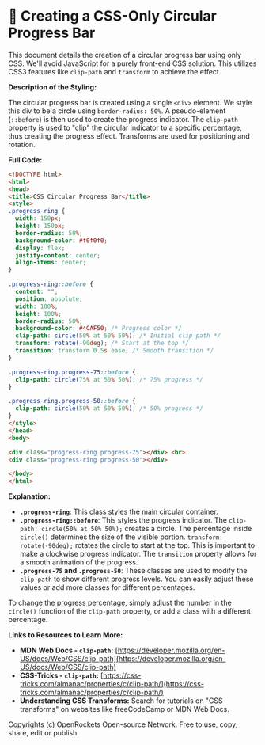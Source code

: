 # 🐞 Creating a CSS-Only Circular Progress Bar


This document details the creation of a circular progress bar using only CSS.  We'll avoid JavaScript for a purely front-end CSS solution. This utilizes CSS3 features like `clip-path` and `transform` to achieve the effect.

**Description of the Styling:**

The circular progress bar is created using a single `<div>` element.  We style this div to be a circle using `border-radius: 50%`.  A pseudo-element (`::before`) is then used to create the progress indicator.  The `clip-path` property is used to "clip" the circular indicator to a specific percentage, thus creating the progress effect.  Transforms are used for positioning and rotation.

**Full Code:**

```html
<!DOCTYPE html>
<html>
<head>
<title>CSS Circular Progress Bar</title>
<style>
.progress-ring {
  width: 150px;
  height: 150px;
  border-radius: 50%;
  background-color: #f0f0f0;
  display: flex;
  justify-content: center;
  align-items: center;
}

.progress-ring::before {
  content: "";
  position: absolute;
  width: 100%;
  height: 100%;
  border-radius: 50%;
  background-color: #4CAF50; /* Progress color */
  clip-path: circle(50% at 50% 50%); /* Initial clip path */
  transform: rotate(-90deg); /* Start at the top */
  transition: transform 0.5s ease; /* Smooth transition */
}

.progress-ring.progress-75::before {
  clip-path: circle(75% at 50% 50%); /* 75% progress */
}

.progress-ring.progress-50::before {
  clip-path: circle(50% at 50% 50%); /* 50% progress */
}
</style>
</head>
<body>

<div class="progress-ring progress-75"></div> <br>
<div class="progress-ring progress-50"></div>

</body>
</html>
```

**Explanation:**

* **`.progress-ring`**: This class styles the main circular container.
* **`.progress-ring::before`**: This styles the progress indicator.  The `clip-path: circle(50% at 50% 50%);` creates a circle. The percentage inside `circle()` determines the size of the visible portion.  `transform: rotate(-90deg);` rotates the circle to start at the top.  This is important to make a clockwise progress indicator.  The `transition` property allows for a smooth animation of the progress.
* **`.progress-75` and `.progress-50`**: These classes are used to modify the `clip-path` to show different progress levels.  You can easily adjust these values or add more classes for different percentages.

To change the progress percentage, simply adjust the number in the `circle()` function of the `clip-path` property, or add a class with a different percentage.

**Links to Resources to Learn More:**

* **MDN Web Docs - `clip-path`:** [https://developer.mozilla.org/en-US/docs/Web/CSS/clip-path](https://developer.mozilla.org/en-US/docs/Web/CSS/clip-path)
* **CSS-Tricks - `clip-path`:** [https://css-tricks.com/almanac/properties/c/clip-path/](https://css-tricks.com/almanac/properties/c/clip-path/)
* **Understanding CSS Transforms:** Search for tutorials on "CSS transforms" on websites like freeCodeCamp or MDN Web Docs.


Copyrights (c) OpenRockets Open-source Network. Free to use, copy, share, edit or publish.

